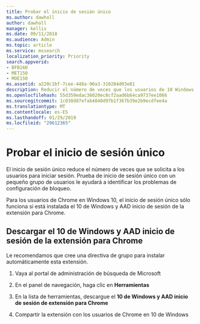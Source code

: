 ```yaml
---
title: Probar el inicio de sesión único
ms.author: dawholl
author: dawholl
manager: kellis
ms.date: 09/11/2018
ms.audience: Admin
ms.topic: article
ms.service: mssearch
localization_priority: Priority
search.appverid:
- BFB160
- MET150
- MOE150
ms.assetid: a220c1bf-7cee-448a-90a3-310284d03e81
description: Reducir el número de veces que los usuarios de 10 Windows le pide que inicie sesión en Microsoft Search y Office 365
ms.openlocfilehash: 55d359edac36020ec8cf2aad6b64ca9737ee1066
ms.sourcegitcommit: 1c038d87efab4840d97b1f367b39e2b9ecdfee4a
ms.translationtype: MT
ms.contentlocale: es-ES
ms.lasthandoff: 01/29/2019
ms.locfileid: "29612365"
---
```

# <a name="test-single-sign-on"></a>Probar el inicio de sesión único

El inicio de sesión único reduce el número de veces que se solicita a los usuarios para iniciar sesión. Prueba de inicio de sesión único con un pequeño grupo de usuarios le ayudará a identificar los problemas de configuración de bloqueo. 
  
Para los usuarios de Chrome en Windows 10, el inicio de sesión único sólo funciona si está instalada el 10 de Windows y AAD inicio de sesión de la extensión para Chrome. 
  
## <a name="download-the-windows-10-and-aad-sign-in-extension-for-chrome"></a>Descargar el 10 de Windows y AAD inicio de sesión de la extensión para Chrome

Le recomendamos que cree una directiva de grupo para instalar automáticamente esta extensión.
  
1. Vaya al portal de administración de búsqueda de Microsoft
    
2. En el panel de navegación, haga clic en **Herramientas**
    
3. En la lista de herramientas, descargue el **10 de Windows y AAD inicio de sesión de extensión para Chrome**
    
4. Compartir la extensión con los usuarios de Chrome en 10 de Windows

  

